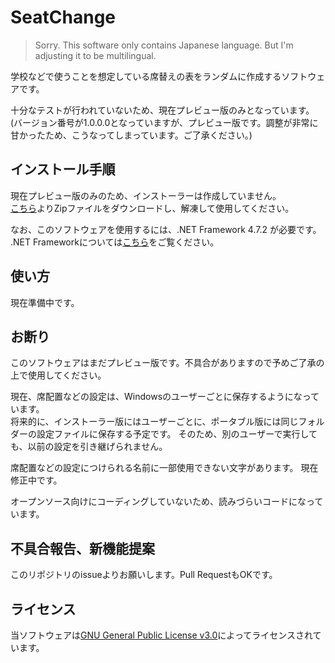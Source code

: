 # SeatChange
> Sorry. This software only contains Japanese language.
But I'm adjusting it to be multilingual.

学校などで使うことを想定している席替えの表をランダムに作成するソフトウェアです。  

十分なテストが行われていないため、現在プレビュー版のみとなっています。  
(バージョン番号が1.0.0.0となっていますが、プレビュー版です。調整が非常に甘かったため、こうなってしまっています。ご了承ください。)

## インストール手順
現在プレビュー版のみのため、インストーラーは作成していません。  
[こちら](https://github.com/shiragifine/SeatChange/releases/download/v1.0.0.0/SeatChange.zip)よりZipファイルをダウンロードし、解凍して使用してください。

なお、このソフトウェアを使用するには、.NET Framework 4.7.2 が必要です。  
.NET Frameworkについては[こちら](https://docs.microsoft.com/ja-jp/dotnet/framework/install/)をご覧ください。

## 使い方
現在準備中です。

## お断り
このソフトウェアはまだプレビュー版です。不具合がありますので予めご了承の上で使用してください。

現在、席配置などの設定は、Windowsのユーザーごとに保存するようになっています。  
将来的に、インストーラー版にはユーザーごとに、ポータブル版には同じフォルダーの設定ファイルに保存する予定です。
そのため、別のユーザーで実行しても、以前の設定を引き継げられません。

席配置などの設定につけられる名前に一部使用できない文字があります。
現在修正中です。

オープンソース向けにコーディングしていないため、読みづらいコードになっています。
## 不具合報告、新機能提案
このリポジトリのissueよりお願いします。Pull RequestもOKです。

## ライセンス
当ソフトウェアは[GNU General Public License v3.0](https://github.com/shiragifine/SeatChange/blob/master/LICENSE)によってライセンスされています。
